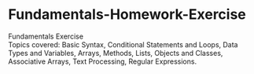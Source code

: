 # Fundamentals-Homework-Exercise
Fundamentals Exercise  
Topics covered:
Basic Syntax, Conditional Statements and Loops,
Data Types and Variables,
Arrays,
Methods,
Lists,
Objects and Classes,
Associative Arrays,
Text Processing,
Regular Expressions.
